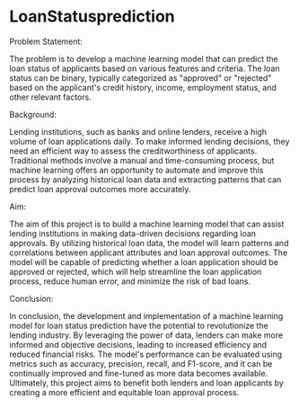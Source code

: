 # LoanStatusprediction

Problem Statement:

The problem is to develop a machine learning model that can predict the loan status of applicants based on various features and criteria. The loan status can be binary, typically categorized as "approved" or "rejected" based on the applicant's credit history, income, employment status, and other relevant factors.



Background:

Lending institutions, such as banks and online lenders, receive a high volume of loan applications daily. To make informed lending decisions, they need an efficient way to assess the creditworthiness of applicants. Traditional methods involve a manual and time-consuming process, but machine learning offers an opportunity to automate and improve this process by analyzing historical loan data and extracting patterns that can predict loan approval outcomes more accurately.



Aim:

The aim of this project is to build a machine learning model that can assist lending institutions in making data-driven decisions regarding loan approvals. By utilizing historical loan data, the model will learn patterns and correlations between applicant attributes and loan approval outcomes. The model will be capable of predicting whether a loan application should be approved or rejected, which will help streamline the loan application process, reduce human error, and minimize the risk of bad loans.



Conclusion:

In conclusion, the development and implementation of a machine learning model for loan status prediction have the potential to revolutionize the lending industry. By leveraging the power of data, lenders can make more informed and objective decisions, leading to increased efficiency and reduced financial risks. The model's performance can be evaluated using metrics such as accuracy, precision, recall, and F1-score, and it can be continually improved and fine-tuned as more data becomes available. Ultimately, this project aims to benefit both lenders and loan applicants by creating a more efficient and equitable loan approval process.
